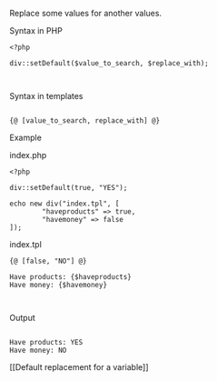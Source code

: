 Replace some values for another values.

Syntax in PHP

```
<?php
	
div::setDefault($value_to_search, $replace_with);

	
```

Syntax in templates

```

{@ [value_to_search, replace_with] @}

```

Example

index.php

```
<?php
	
div::setDefault(true, "YES");
	
echo new div("index.tpl", [
		"haveproducts" => true,
		"havemoney" => false
]);

```

index.tpl

```
{@ [false, "NO"] @}
	 
Have products: {$haveproducts}
Have money: {$havemoney}

	
```

Output

```

Have products: YES
Have money: NO

```

[[Default replacement for a variable]]